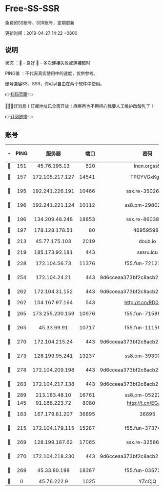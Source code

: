 # Free-SS-SSR

免费的SS账号、SSR账号，定期更新

更新时间：2019-04-27 14:22 +0800

## 说明

状态     ：🙂 - 良好 🙁 - 多次连接失败或连接超时

PING值   ：不代表真实使用中的速度，仅供参考。

账号兼容SS、SSR，你可以自由在两个软件中使用。

👉[扫码页面](https://liesauer.github.io/Free-SS-SSR/)👈

🎉🎉🎉好消息！订阅地址已全面开放！麻麻再也不用担心我要人工维护酸酸乳了！

👉[订阅链接](https://www.liesauer.net/yogurt/subscribe?ACCESS_TOKEN=DAYxR3mMaZAsaqUb)👈

## 账号

|-|PING|服务器|端口|密码|加密方式|区域|
|:----:|:----:|:-----:|-----:|:----:|:----:|:----:|
|🙂|151|45.76.195.13|520|lncn.orgss5|rc4|JP|
|🙂|157|172.105.217.127|14541|TPOYVGxKglpi|aes-256-cfb|JP|
|🙂|195|192.241.226.191|10466|ssx.re-35026033|aes-256-cfb|US|
|🙂|196|192.241.221.124|10112|ss8.pm-29802599|aes-256-cfb|US|
|🙂|196|134.209.48.248|18853|ssx.re-86038973|aes-256-cfb|US|
|🙂|197|178.128.178.51|80|469595985|chacha20|US|
|🙂|213|45.77.175.103|2019|doub.io|aes-128-ctr|SG|
|🙂|219|185.173.92.181|443|sssru.icu|rc4-md5|RU|
|🙂|228|172.104.56.73|11376|f55.fun-72121138|aes-256-cfb|SG|
|🙂|254|172.104.24.21|443|9d6cceaa373bf2c8acb22e60b6a58be6|aes-256-cfb|US|
|🙂|262|172.104.31.152|443|9d6cceaa373bf2c8acb22e60b6a58be6|aes-256-cfb|US|
|🙂|262|104.167.97.164|543|http://t.cn/RD0D7sx|rc4-md5|CA|
|🙂|265|173.255.230.159|10976|f55.fun-71588324|aes-256-cfb|US|
|🙂|265|45.33.69.91|10717|f55.fun-11158314|aes-256-cfb|US|
|🙂|270|172.104.215.24|443|9d6cceaa373bf2c8acb22e60b6a58be6|aes-256-cfb|US|
|🙂|273|128.199.95.241|13237|ss8.pm-39300610|aes-256-cfb|SG|
|🙂|278|172.104.209.198|443|9d6cceaa373bf2c8acb22e60b6a58be6|aes-256-cfb|US|
|🙂|283|172.104.217.138|443|9d6cceaa373bf2c8acb22e60b6a58be6|aes-256-cfb|US|
|🙂|289|213.183.48.10|16761|ss8.pm-05222807|rc4-md5|RU|
|🙂|145|91.188.223.72|8080|http://t.cn/EGJIyrl|rc4-md5|RU|
|🙂|183|167.179.81.207|36895|36895|aes-256-cfb|JP|
|🙂|215|172.104.179.115|15287|f55.fun-37374553|aes-256-cfb|SG|
|🙂|269|128.199.187.62|17065|ssx.re-32586020|aes-256-cfb|SG|
|🙂|270|172.104.218.230|443|9d6cceaa373bf2c8acb22e60b6a58be6|aes-256-cfb|US|
|🙁|269|45.33.80.198|18367|f55.fun-03573008|aes-256-cfb|US|
|🙁|0|45.76.222.9|1025|YZcCjQ|rc4-md5|JP|
